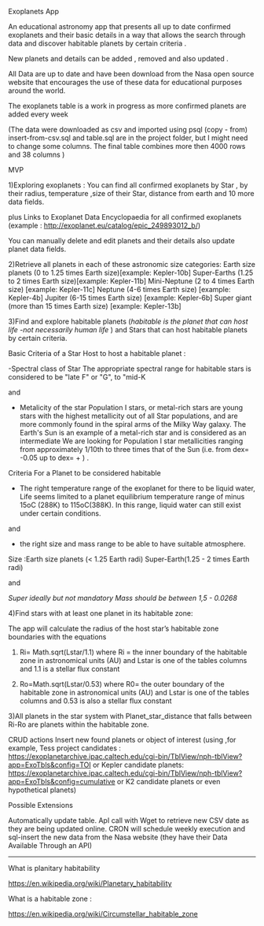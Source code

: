  Exoplanets App

 An educational astronomy app that presents all up to date
 confirmed exoplanets and their basic details
 in a way that  allows the search through data and discover habitable
 planets by certain criteria .

 New planets and details can be added , removed and also updated .

 All Data are up to date and  have been download from the Nasa open source
  website that encourages the use of these data for educational purposes around
  the world.

 The exoplanets table is a work in progress as more confirmed planets
 are added every week

 (The data were downloaded as csv and imported using psql (copy - from)
 insert-from-csv.sql and table.sql are in the  project folder, but I might
 need to change some columns.
 The final table combines more then 4000 rows and 38 columns )

 MVP

1)Exploring exoplanets :
You can find all confirmed exoplanets  by  Star ,
by their radius, temperature ,size of their Star,
distance from earth and 10 more data fields.

plus Links to Exoplanet Data Encyclopaedia for all confirmed exoplanets
(example : http://exoplanet.eu/catalog/epic_249893012_b/)

You can manually delete and edit planets and their details also update planet data fields.

2)Retrieve all planets in each of these astronomic size categories:
Earth size planets (0 to 1.25 times Earth size)[example: Kepler-10b]
Super-Earths (1.25 to 2 times Earth size)[example: Kepler-11b]
Mini-Neptune (2 to 4 times Earth size) [example: Kepler-11c]
Neptune (4-6 times Earth size) [example: Kepler-4b]
Jupiter (6-15 times Earth size) [example: Kepler-6b]
Super giant (more than 15 times Earth size) [example: Kepler-13b]

3)Find and explore habitable planets (*habitable is the planet that can
host life -not necessarily human life* ) and Stars that can host habitable planets by certain criteria.


Basic Criteria of a Star Host to host a habitable planet :


-Spectral class of Star
The appropriate spectral range for habitable stars is considered to
be "late F" or "G", to "mid-K

and

- Metalicity of the star
Population I stars, or metal-rich  stars are young stars with the highest
metallicity out of all Star populations, and are more commonly found in the spiral arms
of the Milky Way galaxy. The Earth's Sun is an example of a metal-rich star
and is considered as an intermediate
We are looking for Population I star  metallicities ranging from approximately 1/10th to
three times that of the Sun (i.e. from dex= -0.05 up to dex= + ) .

Criteria For a Planet to be considered habitable

- The right temperature range of the exoplanet for there to be liquid water,
Life seems limited to a planet equilibrium temperature range of minus 15oC
(288K) to 115oC(388K). In this range, liquid water can still exist under certain
conditions.

and

- the right size and mass range to be able to have suitable atmosphere.

Size :Earth size planets (< 1.25 Earth radi)
      Super-Earth(1.25 - 2 times Earth radi)

and

*Super ideally but not mandatory  Mass should be between 1,5 - 0.0268*


4)Find stars with at least one planet in its habitable zone:

The app will calculate  the radius of the host star’s habitable zone boundaries with the
equations
1) Ri= Math.sqrt(Lstar/1.1)
 where Ri = the inner boundary of the habitable zone in astronomical units (AU)
 and Lstar is one of the tables columns and 1.1 is a stellar flux constant

2) Ro=Math.sqrt(Lstar/0.53)
where R0= the outer boundary of the habitable zone in astronomical units (AU)
and Lstar is one of the tables columns and 0.53 is also a stellar  flux constant

3)All planets in the star system with Planet_star_distance that falls between Ri-Ro
are planets within the habitable zone.



CRUD actions
Insert new found planets or object of interest
(using ,for example, Tess project candidates :
https://exoplanetarchive.ipac.caltech.edu/cgi-bin/TblView/nph-tblView?app=ExoTbls&config=TOI
or Kepler candidate planets:
https://exoplanetarchive.ipac.caltech.edu/cgi-bin/TblView/nph-tblView?app=ExoTbls&config=cumulative
or K2 candidate planets or even hypothetical planets)


Possible Extensions

Automatically update table.
ApI call with Wget to retrieve new CSV date as they are being updated online.
CRON will schedule weekly execution and sql-insert the new data from the
Nasa website (they have their Data Available Through an API)

________________________________________________________________________________
What is planitary habitability

https://en.wikipedia.org/wiki/Planetary_habitability

What is a habitable zone :

https://en.wikipedia.org/wiki/Circumstellar_habitable_zone
